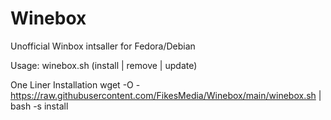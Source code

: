 # Winebox
Unofficial Winbox intsaller for Fedora/Debian 


Usage: winebox.sh (install | remove | update)


One Liner Installation 
wget -O - https://raw.githubusercontent.com/FikesMedia/Winebox/main/winebox.sh | bash -s install
